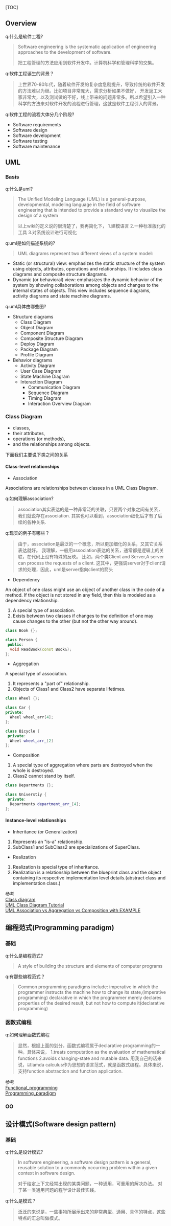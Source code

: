[TOC]

## Overview

q:什么是软件工程?
>Software engineering is the systematic application of engineering approaches to the development of software.
>
>把工程管理的方法应用到软件开发中。计算机科学和管理科学的交集。

q:软件工程诞生的背景？
>上世界70-80年代，随着软件开发的复杂度急剧提升，导致传统的软件开发的方法难以为继。比如项目非常庞大，需求分析如果不做好，
开发返工大家非常大，以及测试做的不好，线上带来的问题非常多。所以希望引入一种科学的方法来对软件开发的流程进行管理，这就是软件工程引入的背景。

q:软件工程的流程大体分几个阶段?
- Software requirements
- Software design
- Software development
- Software testing
- Software maintenance

## UML

### Basis

q:什么是uml?
>The Unified Modeling Language (UML) is a general-purpose, developmental, modeling language in the field of software engineering that is intended to provide a standard way to visualize the design of a system
>
>以上wiki的定义说的很清楚了，我再简化下，
1.建模语言
2.一种标准版化的工具
3.对系统设计进行可视化

q:uml是如何描述系统的?
>UML diagrams represent two different views of a system model:
* Static (or structural) view: emphasizes the static structure of the system using objects, attributes, operations and relationships. It includes class diagrams and composite structure diagrams.
* Dynamic (or behavioral) view: emphasizes the dynamic behavior of the system by showing collaborations among objects and changes to the internal states of objects. This view includes sequence diagrams, activity diagrams and state machine diagrams.

q:uml具体由哪些图?
- Structure diagrams
    - Class Diagram
    - Object Diagram
    - Component Diagram
    - Composite Structure Diagram
    - Deploy Diagram
    - Package Diagram
    - Profile Diagram
- Behavior diagrams
    - Activity Diagram
    - User Case Diagram
    - State Machine Diagram
    - Interaction Diagram
        - Communication Diagram
        - Sequence Diagram
        - Timing Diagram
        - Interaction Overview Diagram

### Class Diagram

- classes,
- their attributes,
- operations (or methods),
- and the relationships among objects.

下面我们主要说下类之间的关系

#### Class-level relationships

- Association

Associations are relationships between classes in a UML Class Diagram.

q:如何理解association?
>association其实表达的是一种非常泛的关联，只要两个对象之间有关系，我们就说存在association.
其实也可以看到，association细化后才有了后续的各种关系.

q:现实的例子有哪些？
>由于，association是最泛的一个概念，所以更加细化的关系，又其它关系表达就好。
我理解，一般用association表达的关系，通常都是逻辑上的关联，在代码上没有特殊的反映。
>比如，两个类Client and Server,A server can process the requests of a client.
这其中，更强调server对于client请求的处理，因此，uml是server指向client的箭头

- Dependency

An object of one class might use an object of another class in the code of a method. If the object is not stored in any field, then this is modeled as a dependency relationship.

1. A special type of association.
2. Exists between two classes if changes to the definition of one may cause changes to the other (but not the other way around).

```cpp
class Book {};

class Person {
 public:
  void ReadBook(const Book&);
};
```

- Aggregation

A special type of association.

1. It represents a "part of" relationship.
2. Objects of Class1 and Class2 have separate lifetimes.

```cpp
class Wheel {};

class Car {
private:
  Wheel wheel_arr[4];
};

class Bicycle {
 private:
  Wheel wheel_arr_[2]
};
```

- Composition

1. A special type of aggregation where parts are destroyed when the whole is destroyed.
2. Class2 cannot stand by itself.

```cpp
class Departments {};

class Universtiy {
 private:
  Departments department_arr_[4];  
};
```

#### Instance-level relationships

- Inheritance (or Generalization)

1. Represents an "is-a" relationship.
2. SubClass1 and SubClass2 are specializations of SuperClass.

- Realization

1. Realization is special type of inheritance.
2. Realization is a relationship between the blueprint class and the object containing its respective implementation level details.(abstract class and implementation class.)

参考<br>
[Class diagram](https://en.wikipedia.org/wiki/Class_diagram#Association)<br>
[UML Class Diagram Tutorial](https://www.visual-paradigm.com/guide/uml-unified-modeling-language/uml-class-diagram-tutorial/)<br>
[UML Association vs Aggregation vs Composition with EXAMPLE](https://www.guru99.com/association-aggregation-composition-difference.html)

## 编程范式(Programming paradigm)

### 基础
q:什么是编程范式?
>A style of building the structure and elements of computer programs

q:有那些编程范式？
>Common programming paradigms include:
imperative in which the programmer instructs the machine how to change its state,(imperative programming)
declarative in which the programmer merely declares properties of the desired result, but not how to compute it(declarative programming)

### 函数式编程

q:如何理解函数式编程
>显然，根据上面的划分，函数式编程属于declarative programming的一种。具体来说，
1.treats computation as the evaluation of mathematical functions 
2.avoids changing-state and mutable data. 
用我自己的话来说，以lamda calculus作为思想的语言范式，就是函数式编程。具体来说，支持function abstraction and function application.

参考<br>
[Functional_programming](https://en.wikipedia.org/wiki/Functional_programming)<br>
[Programming_paradigm](https://en.wikipedia.org/wiki/Programming_paradigm)<br>

### OO

## 设计模式(Software design pattern)

### 基础

q:什么是设计模式?
>In software engineering, a software design pattern is a general, reusable solution to a commonly occurring problem within a given context in software design.
>
>对于给定上下文经常出现的某类问题，一种通用，可重用的解决办法。
对于某一类通用问题的程学设计最佳实践。

q:什么是模式？
>泛泛的来说是，一些事物所展示出来的非常典型、通用、具体的特点，这些特点的汇总叫做模式。
